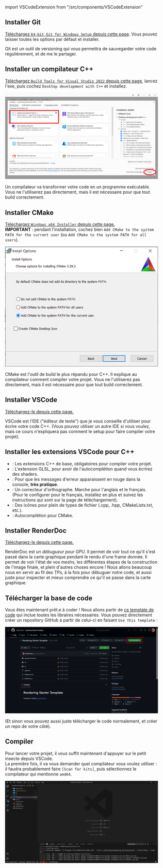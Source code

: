 import VSCodeExtension from "/src/components/VSCodeExtension"

## Installer Git

[Téléchargez `64-bit Git for Windows Setup` depuis cette page](https://git-scm.com/download/win). Vous pouvez laisser toutes les options par défaut et installer.

Git est un outil de versioning qui vous permettra de sauvegarder votre code régulièrement, et de me le partager.

## Installer un compilateur C++

[Téléchargez `Build Tools for Visual Studio 2022` depuis cette page](https://visualstudio.microsoft.com/downloads/#remote-tools-for-visual-studio-2022), lancez l'exe, puis cochez `Desktop development with C++` et installez.

![install-msvc](img/install-msvc.png)

Un compilateur va transformer votre code en un programme exécutable. Vous ne l'utiliserez pas directement, mais il est nécessaire pour que tout build correctement.

## Installer CMake

[Téléchargez `Windows x64 Installer` depuis cette page.](https://cmake.org/download/)<br/>
**IMPORTANT** : pendant l'installation, cochez bien `Add CMake to the system PATH for the current user` (ou `Add CMake to the system PATH for all users`).

![Add CMake to the system PATH for the current user](img/cmake.png)

CMake est l'outil de build le plus répandu pour C++. Il explique au compilateur comment compiler votre projet. Vous ne l'utiliserez pas directement, mais il est nécessaire pour que tout build correctement.

## Installer VSCode

[Téléchargez-le depuis cette page.](https://code.visualstudio.com/download)

VSCode est l'IDE ("éditeur de texte") que je vous conseille d'utiliser pour écrire votre code C++. (Vous pouvez utiliser un autre IDE si vous voulez, mais ce cours n'expliquera pas comment le setup pour faire compiler votre projet).

## Installer les extensions VSCode pour C++

- <VSCodeExtension id="ms-vscode.cpptools-extension-pack"/>: Les extensions C++ de base, obligatoires pour compiler votre projet.
- <VSCodeExtension id="raczzalan.webgl-glsl-editor"/>: L'extension GLSL, pour avoir de l'autocomplétion quand vous écrirez des shaders.
- <VSCodeExtension id="SteveBushResearch.BuildOutputColorizer"/>: Pour que les messages d'erreur apparaissent en rouge dans la console, **très pratique**.
- <VSCodeExtension id="streetsidesoftware.code-spell-checker"/>: Un correcteur d'orthographe. Marche pour l'anglais et le français. (Pour le configurer pour le français, installez en plus <VSCodeExtension id="streetsidesoftware.code-spell-checker-french"/> et suivez les instructions qui sont sur la page de téléchargement).
- <VSCodeExtension id="emmanuelbeziat.vscode-great-icons"/>: Des icônes pour plein de types de fichier (.cpp, .hpp, CMakeLists.txt, etc.).
- <VSCodeExtension id="josetr.cmake-language-support-vscode"/>: Autocomplétion pour CMake.

## Installer RenderDoc

[Téléchargez-le depuis cette page.](https://renderdoc.org/)

RenderDoc est un *débugueur pour GPU*. Il permet de voir tout ce qu'il s'est passé dans la carte graphique pendant le rendu d'une frame donnée. Il permet de voir l'état de vos meshs, les différentes étapes de la construction de l'image finale, et plein d'autres choses encore !
Nous allons beaucoup nous en servir au fil des TPs, à la fois pour débuguer notre code, et aussi juste pour inspecter et mieux comprendre ce qu'il se passe dans la carte graphique.

## Télécharger la base de code

Vous êtes maintenant prêt.e à coder ! Nous allons partir de [ce template de code](https://github.com/JulesFouchy/Rendering-Starter-Template) qui inclue toutes les libraires nécessaires. Vous pouvez directement créer un repository GitHub à partir de celui-ci en faisant `Use this template` :

![](img/use-this-template.png)

(Et sinon vous pouvez aussi juste télécharger le code normalement, et créer un repo de votre côté).

## Compiler

Pour lancer votre projet, il vous suffit maintenant d'appuyer sur le petit insecte depuis VSCode.<br/>
La première fois, il va vous demander quel compilateur vous voulez utiliser : il faudra probablement faire `[Scan for kits]`, puis sélectionnez le compilateur qui mentionne `amd64`.

![](img/compiler.png)
